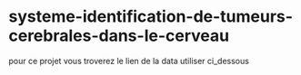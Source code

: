 # systeme-identification-de-tumeurs-cerebrales-dans-le-cerveau

pour ce projet vous troverez le lien de la data utiliser ci_dessous 
